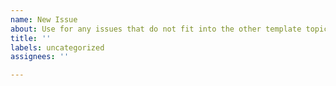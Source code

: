 ```yaml
---
name: New Issue
about: Use for any issues that do not fit into the other template topics
title: ''
labels: uncategorized
assignees: ''

---
```




